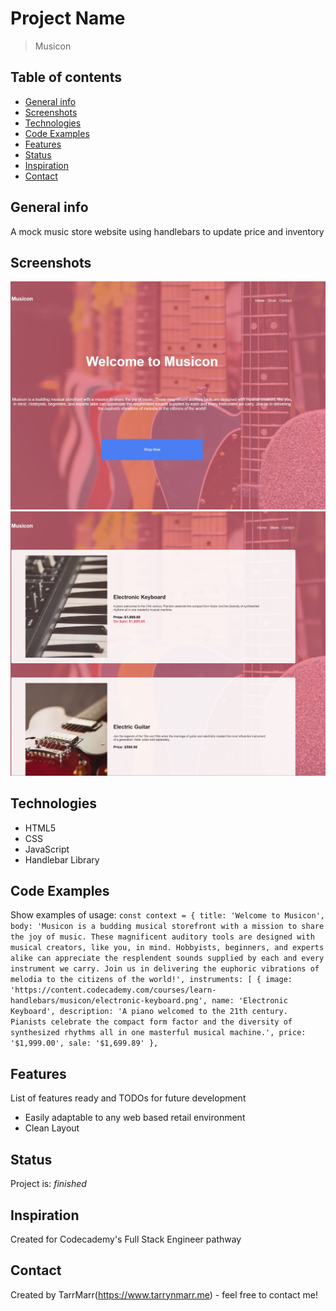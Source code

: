 # Project Name
> Musicon 

## Table of contents
* [General info](#general-info)
* [Screenshots](#screenshots)
* [Technologies](#technologies)
* [Code Examples](#code-examples)
* [Features](#features)
* [Status](#status)
* [Inspiration](#inspiration)
* [Contact](#contact)

## General info
A mock music store website using handlebars to update price and inventory

## Screenshots
![Example screenshot](https://github.com/TarrMarr/musicon/blob/main/screenshot1.JPG)
![Example screenshot](https://github.com/TarrMarr/musicon/blob/main/screenshot2.JPG)

## Technologies
* HTML5
* CSS
* JavaScript
* Handlebar Library

## Code Examples
Show examples of usage:
`const context = {
    title: 'Welcome to Musicon',
    body: 'Musicon is a budding musical storefront with a mission to share the joy of music. These magnificent auditory tools are designed with musical creators, like you, in mind. Hobbyists, beginners, and experts alike can appreciate the resplendent sounds supplied by each and every instrument we carry. Join us in delivering the euphoric vibrations of melodia to the citizens of the world!',
    instruments: [
      {
        image: 'https://content.codecademy.com/courses/learn-handlebars/musicon/electronic-keyboard.png',
        name: 'Electronic Keyboard',
        description: 'A piano welcomed to the 21th century. Pianists celebrate the compact form factor and the diversity of synthesized rhythms all in one masterful musical machine.',
        price: '$1,999.00',
        sale: '$1,699.89'
      },`

## Features
List of features ready and TODOs for future development
* Easily adaptable to any web based retail environment
* Clean Layout

## Status
Project is: _finished_

## Inspiration
Created for Codecademy's Full Stack Engineer pathway

## Contact
Created by TarrMarr(https://www.tarrynmarr.me) - feel free to contact me!
